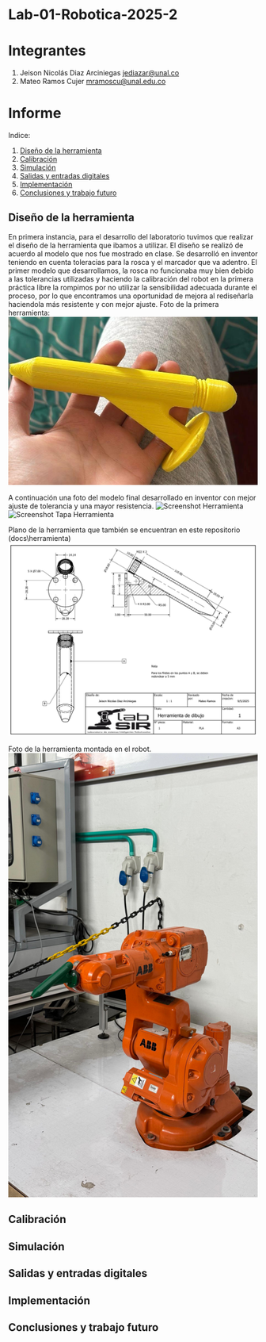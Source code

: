# Lab-01-Robotica-2025-2

# Integrantes
1. Jeison Nicolás Diaz Arciniegas [jediazar@unal.co](JeisonD0819)
2. Mateo Ramos Cujer [mramoscu@unal.edu.co](MateoKGR)

# Informe

Indice:
1. [Diseño de la herramienta](#diseño-de-la-herramienta)
2. [Calibración](#calibración)
3. [Simulación](#simulación)
4. [Salidas y entradas digitales](#salidas-y-entradas)
5. [Implementación](#implementación)
5. [Conclusiones y trabajo futuro](#conclusiones)

## Diseño de la herramienta

En primera instancia, para el desarrollo del laboratorio tuvimos que realizar el diseño de la herramienta que ibamos a utilizar.
El diseño se realizó de acuerdo al modelo que nos fue mostrado en clase. Se desarrolló en inventor teniendo en cuenta toleracias para la rosca y el marcador que va adentro. 
El primer modelo que desarrollamos, la rosca no funcionaba muy bien debido a las tolerancias utilizadas y haciendo la calibración del robot en la primera práctica libre la rompimos por no utilizar la sensibilidad adecuada durante el proceso, por lo que encontramos una oportunidad de mejora al rediseñarla haciendola más resistente y con mejor ajuste.
Foto de la primera herramienta:
![Primera Herramienta](\docs\images\Herramienta1.jpg)


A continuación una foto del modelo final desarrollado en inventor con mejor ajuste de tolerancia y una mayor resistencia.
![Screenshot Herramienta](docs\screenshots\Screenshot_Herramienta)
![Screenshot Tapa Herramienta](docs\screenshots\Screenshot_Tapa_Herramienta)

Plano de la herramienta que también se encuentran en este repositorio (docs\herramienta)
![Screenshot Plano Herramienta](docs\screenshots\Plano_Herramienta.png)

Foto de la herramienta montada en el robot.
![Herramienta Montada](docs\images\Herramienta_Montada.jpg)

## Calibración
## Simulación
## Salidas y entradas digitales
## Implementación
## Conclusiones y trabajo futuro

